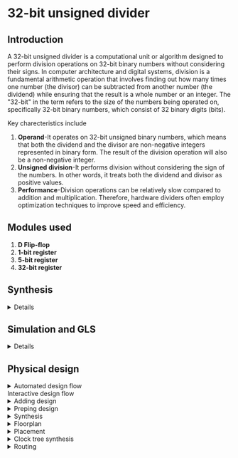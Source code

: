 # 32-bit unsigned divider
## Introduction
A 32-bit unsigned divider is a computational unit or algorithm designed to perform division operations on 32-bit binary numbers without considering their signs. In computer architecture and digital systems, division is a fundamental arithmetic operation that involves finding out how many times one number (the divisor) can be subtracted from another number (the dividend) while ensuring that the result is a whole number or an integer. The "32-bit" in the term refers to the size of the numbers being operated on, specifically 32-bit binary numbers, which consist of 32 binary digits (bits).

Key charecteristics include

1. **Operand**-It operates on 32-bit unsigned binary numbers, which means that both the dividend and the divisor are non-negative integers represented in binary form. The result of the division operation will also be a non-negative integer.
2. **Unsigned division**-It performs division without considering the sign of the numbers. In other words, it treats both the dividend and divisor as positive values.
3. **Performance**-Division operations can be relatively slow compared to addition and multiplication. Therefore, hardware dividers often employ optimization techniques to improve speed and efficiency.

## Modules used 

1. **D Flip-flop**
2. **1-bit register**
3. **5-bit register**
4. **32-bit register**

## Synthesis
<details>
  
![Screenshot from 2023-09-15 10-38-02](https://github.com/SR-Rishab/pes_divider/assets/107171044/36b29301-41a2-4594-a051-8e1cda28a8b4)
![Screenshot from 2023-09-15 10-37-46](https://github.com/SR-Rishab/pes_divider/assets/107171044/277b6601-66fc-467d-8caa-3222732a377f)
![Screenshot from 2023-09-15 10-37-35](https://github.com/SR-Rishab/pes_divider/assets/107171044/e71d2e40-c1bd-4234-8fc0-e26ab3345b0d)
![Screenshot from 2023-09-15 10-37-06](https://github.com/SR-Rishab/pes_divider/assets/107171044/92a35b4f-7947-48fc-9ded-a38e438240f1)
![Screenshot from 2023-09-15 10-36-52](https://github.com/SR-Rishab/pes_divider/assets/107171044/687e90d6-3160-49a2-8130-9f12018bcdab)

</details>

## Simulation and GLS
<details>
  
  **Pre-synthesis simulation**

  ![Screenshot from 2023-10-24 12-40-39](https://github.com/SR-Rishab/pes_divider/assets/107171044/a202844f-dca5-43c0-ae03-c3d42ad90a94)

  ![Screenshot from 2023-10-24 12-40-12](https://github.com/SR-Rishab/pes_divider/assets/107171044/0221f002-56a5-4f44-b571-eefd5677d931)

  **Post synthesis simulation**

  ![Screenshot from 2023-10-24 12-43-20](https://github.com/SR-Rishab/pes_divider/assets/107171044/4c79184f-4e66-4c50-8161-cdedf8fc1229)

Pre and Post simulation waveforms match 

</details>

## Physical design
<details>
  <summary>Automated design flow</summary>
  
![automated_1](https://github.com/SR-Rishab/pes_divider/assets/107171044/37a0d9a6-5c60-4050-b9eb-8fe7ef997151)
![automated_2](https://github.com/SR-Rishab/pes_divider/assets/107171044/9097972d-780e-4a7e-9189-884210adfdd2)
![automated_3](https://github.com/SR-Rishab/pes_divider/assets/107171044/4243e7ba-aab8-4bfc-b8f7-942620beccc5)
![automated_4](https://github.com/SR-Rishab/pes_divider/assets/107171044/3d7c9454-8579-4e9a-80a1-bf814d868d6e)
![automated_5](https://github.com/SR-Rishab/pes_divider/assets/107171044/dc82f502-28d0-42d6-a782-4f9db63f34b5)
![automated_6](https://github.com/SR-Rishab/pes_divider/assets/107171044/062c42fb-5c3e-4571-bd36-09d25396b4eb)

</details>
<destail>
  <summary>Interactive design flow</summary>
<details>
  <summary>Adding design</summary>
  
  ![Design_init](https://github.com/SR-Rishab/pes_divider/assets/107171044/83506332-61e7-4ca8-aab6-a67d428cc2bb)

</details>
<details>
  <summary>Preping design</summary>
  
  ![design_prep](https://github.com/SR-Rishab/pes_divider/assets/107171044/8993f11e-702b-4e13-bfe2-aa9fc240e141)

</details>
<details>
  <summary>Synthesis</summary>
  
  ![run_synthesis](https://github.com/SR-Rishab/pes_divider/assets/107171044/a4b096f3-0cf9-452a-8419-1f4ea890c1de)

The synthesis remport can be found in the [results] folder
</details>
<details>
  <summary>Floorplan</summary>

  ![floorplan_1](https://github.com/SR-Rishab/pes_divider/assets/107171044/fe36df97-20c1-4f80-aadd-316767aba2e7)
  ![floorplan_2](https://github.com/SR-Rishab/pes_divider/assets/107171044/f6ed4e3b-9cd8-4f20-b2b4-d4d356d7db20)
</details>
<details>
  <summary>Placement</summary>
  
  ![run_placement](https://github.com/SR-Rishab/pes_divider/assets/107171044/eab35666-45a3-410d-abb5-8b13e7d55572)
</details>
<details>
  <summary>Clock tree synthesis</summary>
  
  ![run_cts](https://github.com/SR-Rishab/pes_divider/assets/107171044/0290098e-34a2-497a-863e-9b841762e221)

The static timing analysis log file can be found here
</details>
<details>
  
  ![run_routing](https://github.com/SR-Rishab/pes_divider/assets/107171044/4302ea8c-b059-4eec-b4a7-325a7570167a)
<summary>Routing</summary>

  The 
</details>
</destail>
